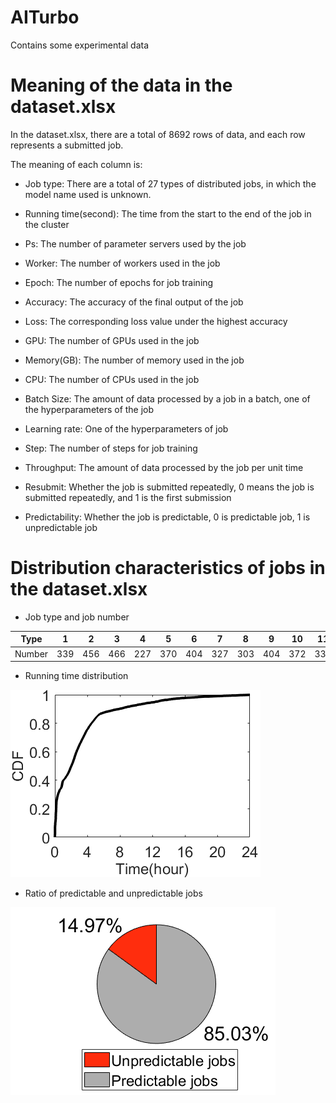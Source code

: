 # AITurbo
Contains some experimental data

# Meaning of the data in the dataset.xlsx

In the dataset.xlsx, there are a total of 8692 rows of data, and each row represents a submitted job.

The meaning of each column is:

- Job type: There are a total of 27 types of distributed jobs, in which the model name used is unknown.

- Running time(second): The time from the start to the end of the job in the cluster

- Ps: The number of parameter servers used by the job

- Worker: The number of workers used in the job

- Epoch: The number of epochs for job training

- Accuracy: The accuracy of the final output of the job

- Loss: The corresponding loss value under the highest accuracy

- GPU: The number of GPUs used in the job

- Memory(GB): The number of memory used in the job 

- CPU: The number of CPUs used in the job 

- Batch Size: The amount of data processed by a job in a batch, one of the hyperparameters of the job

- Learning rate: One of the hyperparameters of job

- Step: The number of steps for job training

- Throughput: The amount of data processed by the job per unit time

- Resubmit: Whether the job is submitted repeatedly, 0 means the job is submitted repeatedly, and 1 is the first submission

- Predictability: Whether the job is predictable, 0 is predictable job, 1 is unpredictable job


# Distribution characteristics of jobs in the dataset.xlsx

- Job type and job number

Type| 1 | 2 | 3 | 4 | 5 | 6 | 7 | 8 | 9 | 10 | 11 | 12 | 13 | 14 | 15 | 16 | 17 | 18 | 19 | 20 | 21 | 22 | 23 | 24 | 25 | 26 | 27 
---|---|---|---|---|---|---|---|---|---|---|---|---|---|---|---|---|---|---|---|---|---|---|---|---|---|---|---
Number|339|456|466|227|370|404|327|303|404|372|338|604|401|384|273|512|330|247|501|150|291|42|138|215|46|37|525

- Running time distribution

![image](https://github.com/LFSCODE/AITurbo/blob/main/figure/runtime.png)

- Ratio of predictable and unpredictable jobs

![image](https://github.com/LFSCODE/AITurbo/blob/main/figure/pre_unpre.png)
